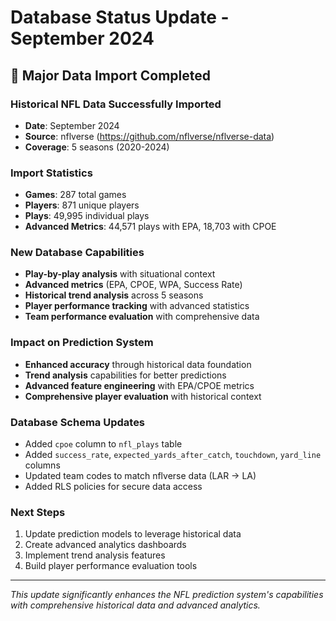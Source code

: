 # Database Status Update - September 2024

## 🎉 Major Data Import Completed

### Historical NFL Data Successfully Imported

- **Date**: September 2024
- **Source**: nflverse (<https://github.com/nflverse/nflverse-data>)
- **Coverage**: 5 seasons (2020-2024)

### Import Statistics

- **Games**: 287 total games
- **Players**: 871 unique players  
- **Plays**: 49,995 individual plays
- **Advanced Metrics**: 44,571 plays with EPA, 18,703 with CPOE

### New Database Capabilities

- **Play-by-play analysis** with situational context
- **Advanced metrics** (EPA, CPOE, WPA, Success Rate)
- **Historical trend analysis** across 5 seasons
- **Player performance tracking** with advanced statistics
- **Team performance evaluation** with comprehensive data

### Impact on Prediction System

- **Enhanced accuracy** through historical data foundation
- **Trend analysis** capabilities for better predictions
- **Advanced feature engineering** with EPA/CPOE metrics
- **Comprehensive player evaluation** with historical context

### Database Schema Updates

- Added `cpoe` column to `nfl_plays` table
- Added `success_rate`, `expected_yards_after_catch`, `touchdown`, `yard_line` columns
- Updated team codes to match nflverse data (LAR → LA)
- Added RLS policies for secure data access

### Next Steps

1. Update prediction models to leverage historical data
2. Create advanced analytics dashboards
3. Implement trend analysis features
4. Build player performance evaluation tools

---
*This update significantly enhances the NFL prediction system's capabilities with comprehensive historical data and advanced analytics.*
